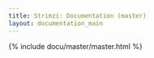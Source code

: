 ```yaml
---
title: Strimzi: Documentation (master)
layout: documentation_main
---
```

{% include docu/master/master.html %}
